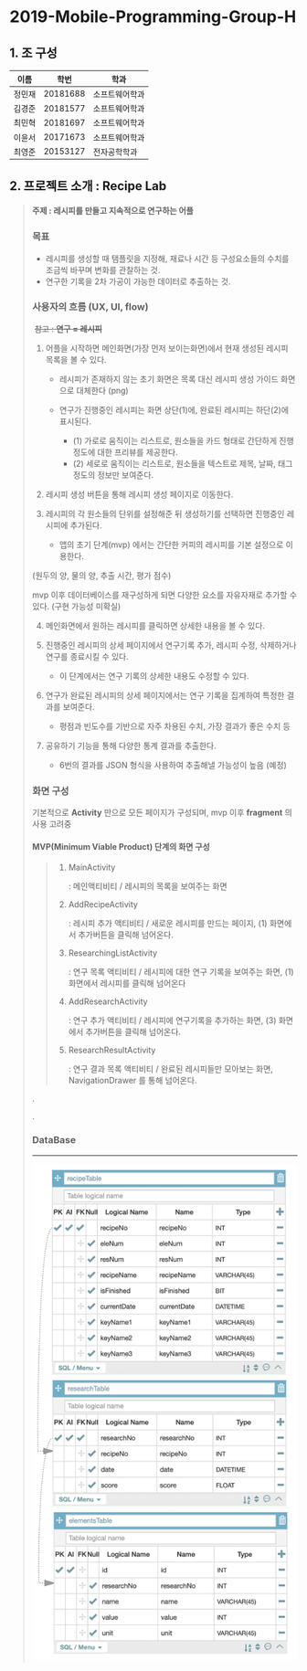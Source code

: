 # 2019-Mobile-Programming-Group-H

## 1. 조 구성

 이름 | 학번 | 학과
 ---- | ---- | ----
 정민재 | 20181688 | 소프트웨어학과
 김경준 | 20181577 | 소프트웨어학과
 최민혁 | 20181697 | 소프트웨어학과
 이윤서 | 20171673 | 소프트웨어학과
 최영준 | 20153127 | 전자공학학과




## 2. 프로젝트 소개 : Recipe Lab

> #### 주제 : 레시피를 만들고 지속적으로 연구하는 어플
>
> ### 목표
>
> * 레시피를 생성할 때 탬플릿을 지정해, 재료나 시간 등 구성요소들의 수치를 조금씩 바꾸며 변화를 관찰하는 것.
> * 연구한 기록을 2차 가공이 가능한 데이터로 추출하는 것.
>
> 
>
> ### 사용자의 흐름 (UX, UI, flow)
>
> ​	~~참고 : **연구 = 레시피**~~
>
> 1. 어플을 시작하면 메인화면(가장 먼저 보이는화면)에서 현재 생성된 레시피 목록을 볼 수 있다.
>
>    * 레시피가 존재하지 않는 초기 화면은 목록 대신 레시피 생성 가이드 화면으로 대체한다 (png)
>
>    * 연구가 진행중인 레시피는 화면 상단(1)에, 완료된 레시피는 하단(2)에 표시된다.
>      * (1) 가로로 움직이는 리스트로, 원소들을 카드 형태로 간단하게 진행 정도에 대한 프리뷰를 제공한다.
>      * (2) 세로로 움직이는 리스트로, 원소들을 텍스트로 제목, 날짜, 태그 정도의 정보만 보여준다.
>
> 2. 레시피 생성 버튼을 통해 레시피 생성 페이지로 이동한다. 
>
> 3. 레시피의 각 원소들의 단위를 설정해준 뒤 생성하기를 선택하면 진행중인 레시피에 추가된다.
>
>    - 앱의 초기 단계(mvp) 에서는 간단한 커피의 레시피를 기본 설정으로 이용한다.
>
>   (원두의 양, 물의 양, 추출 시간, 평가 점수)
>
>   mvp 이후 데이터베이스를 재구성하게 되면 다양한 요소를 자유자재로 추가할 수 있다. (구현 가능성 미확실)
>
> 4. 메인화면에서 원하는 레시피를 클릭하면 상세한 내용을 볼 수 있다.
>
> 5. 진행중인 레시피의 상세 페이지에서 연구기록 추가, 레시피 수정, 삭제하거나 연구를 종료시킬 수 있다.
>
>    * 이 단계에서는 연구 기록의 상세한 내용도 수정할 수 있다.
>
> 6. 연구가 완료된 레시피의 상세 페이지에서는 연구 기록을 집계하여 특정한 결과를 보여준다. 
>
>    * 평점과 빈도수를 기반으로 자주 차용된 수치, 가장 결과가 좋은 수치 등
>
> 7. 공유하기 기능을 통해 다양한 통계 결과를 추출한다.
>
>    * 6번의 결과를 JSON 형식을 사용하여 추출해낼 가능성이 높음 (예정)
>
> 
>
> ### 화면 구성
>
> 기본적으로 **Activity** 만으로 모든 페이지가 구성되며, mvp 이후 **fragment** 의 사용 고려중
>
> #### MVP(Minimum Viable Product) 단계의 화면 구성
>
> > 1. MainActivity
> >
> >    :	메인액티비티 / 레시피의 목록을 보여주는 화면
> >
> > 2. AddRecipeActivity
> >
> >    :	레시피 추가 액티비티 / 새로운 레시피를 만드는 페이지, (1) 화면에서 추가버튼을 클릭해 넘어온다.
> >
> > 3. ResearchingListActivity
> >
> >    :	연구 목록 액티비티 / 레시피에 대한 연구 기록을 보여주는 화면, (1) 화면에서 레시피를 클릭해 넘어온다 
> >
> > 4. AddResearchActivity
> >
> >    :	연구 추가 액티비티 / 레시피에 연구기록을 추가하는 화면, (3) 화면에서 추가버튼을 클릭해 넘어온다.
> >
> > 5. ResearchResultActivity
> >
> >    :	연구 결과 목록 액티비티 / 완료된 레시피들만 모아보는 화면,  NavigationDrawer 를 통해 넘어온다.
> >
>
> .
>
> .
>
> ### DataBase
>
> ***
>
> ![ex_screenshot](./RecipeLab_DB.png)

